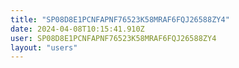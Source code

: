 ```yaml
---
title: "SP08D8E1PCNFAPNF76523K58MRAF6FQJ26588ZY4"
date: 2024-04-08T10:15:41.910Z
user: SP08D8E1PCNFAPNF76523K58MRAF6FQJ26588ZY4
layout: "users"
---
```

    